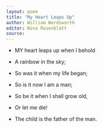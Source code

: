 ```yaml
---
layout: poem
title: "My Heart Leaps Up"
author: William Wordsworth
editor: Nina Rosenblatt
source: 
---
```


- MY heart leaps up when I behold
- A rainbow in the sky;
- So was it when my life began;
- So is it now I am a man; 

- So be it when I shall grow old,
- Or let me die!
- The child is the father of the man.


<br>
